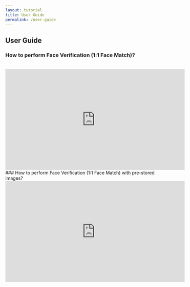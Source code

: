 ```yaml
---
layout: tutorial
title: User Guide
permalink: /user-guide
---
```

<style>
    @media only screen and (max-width: 400px) {
        .mobile-video {
            width: 330px;
            height: 230px;
        }
    }
</style>

## User Guide

### How to perform Face Verification (1:1 Face Match)?
<br/>
<iframe class='mobile-video' width="560" height="315" src="https://www.youtube.com/embed/N1OvhgisXfA" frameborder="0" allow="accelerometer; autoplay; clipboard-write; encrypted-media; gyroscope; picture-in-picture" allowfullscreen></iframe>


<br/>
### How to perform Face Verification (1:1 Face Match) with pre-stored images?
<br/>
<iframe class='mobile-video' width="560" height="315" src="https://www.youtube.com/embed/SqdCf56fIXM" frameborder="0" allow="accelerometer; autoplay; clipboard-write; encrypted-media; gyroscope; picture-in-picture" allowfullscreen></iframe>